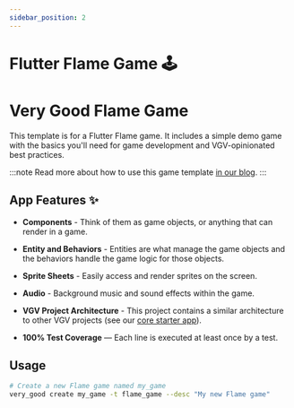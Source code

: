 ```yaml
---
sidebar_position: 2
---
```


# Flutter Flame Game 🕹

# Very Good Flame Game

This template is for a Flutter Flame game. It includes a simple demo game with the basics you'll need for game development and VGV-opinionated best practices.

:::note
Read more about how to use this game template [in our blog][blog].
:::

## App Features ✨

- **Components** - Think of them as game objects, or anything that can render in a game.

- **Entity and Behaviors** - Entities are what manage the game objects and the behaviors handle the game logic for those objects. 

- **Sprite Sheets** - Easily access and render sprites on the screen.

- **Audio** - Background music and sound effects within the game.

- **VGV Project Architecture** - This project contains a similar architecture to other VGV projects (see our [core starter app](https://github.com/VeryGoodOpenSource/very_good_core/tree/main/src/my_app)).

- **100% Test Coverage** — Each line is executed at least once by a test.

## Usage

```sh
# Create a new Flame game named my_game
very_good create my_game -t flame_game --desc "My new Flame game"
```

[blog]: https://verygood.ventures/blog/generate-a-game-with-our-new-template
[very_good_cli_link]: https://github.com/VeryGoodOpenSource/very_good_cli
[mason_link]: https://github.com/felangel/mason